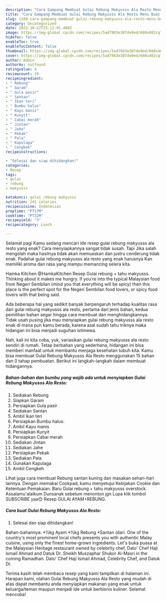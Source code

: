 ```yaml
---
description: "Cara Gampang Membuat Gulai Rebung Makyusss Ala Resto Menu Buat lebaran"
title: "Cara Gampang Membuat Gulai Rebung Makyusss Ala Resto Menu Buat lebaran"
slug: 1168-cara-gampang-membuat-gulai-rebung-makyusss-ala-resto-menu-buat-lebaran
category: Uncategorized
date: 2022-10-22T23:12:01.480Z
image: https://img-global.cpcdn.com/recipes/5ad7983e307de9ed/680x482cq70/gulai-rebung-makyusss-ala-resto-foto-resep-utama.jpg
hideToc: false
enableToc: true
enableTocContent: false
thumbnail: https://img-global.cpcdn.com/recipes/5ad7983e307de9ed/680x482cq70/gulai-rebung-makyusss-ala-resto-foto-resep-utama.jpg
cover: https://img-global.cpcdn.com/recipes/5ad7983e307de9ed/680x482cq70/gulai-rebung-makyusss-ala-resto-foto-resep-utama.jpg
author: Admin
authorAv: notfound
ratingvalue: 4
reviewcount: 19
recipeingredient:
- " Rebung"
- " Garam"
- " Gula pasir"
- " Santan"
- " Ikan teri"
- " Bumbu halus"
- " Kayu manis"
- " Kunyit"
- " Cabai merah"
- " Jintan"
- " Jahe"
- " Pekak"
- " Pala"
- " Kapulaga"
- " Cengkeh"
recipeinstructions:

- "Selesai dan siap dihidangkan!"
categories:
- Resep
tags:
- gulai
- rebung
- makyusss

katakunci: gulai rebung makyusss 
nutrition: 241 calories
recipecuisine: Indonesian
preptime: "PT17M"
cooktime: "PT32M"
recipeyield: "3"
recipecategory: Lunch

---
```



Selamat pagi Kamu sedang mencari ide resep gulai rebung makyusss ala resto yang enak? Cara menyiapkannya sangat tidak susah. Tapi Jika salah mengolah maka hasilnya tidak akan memuaskan dan justru cenderung tidak enak. Padahal gulai rebung makyusss ala resto yang enak harusnya Kan memiliki aroma dan rasa yang mampu memancing selera kita.


Hamka Kitchen @HamkaKitchen Resep Gulai rebung + tahu makyusss. Thinking about it makes me hungry. If you&#39;re into the typical Malaysian food from Negeri Sembilan (mind you that everything will be spicy) then this place is the perfect spot for the Negeri Sembilan food lovers, or spicy food lovers with that being said.

Ada beberapa hal yang sedikit banyak berpengaruh terhadap kualitas rasa dari gulai rebung makyusss ala resto, pertama dari jenis bahan, kedua pemilihan bahan segar hingga cara membuat dan menghidangkannya. Tidak usah pusing jika mau menyiapkan gulai rebung makyusss ala resto enak di mana pun kamu berada, karena asal sudah tahu triknya maka hidangan ini bisa menjadi suguhan istimewa.


Nah, kali ini kita coba, yuk, variasikan gulai rebung makyusss ala resto sendiri di rumah. Tetap berbahan yang sederhana, hidangan ini bisa memberi manfaat untuk membantu menjaga kesehatan tubuh kita. Kamu bisa membuat Gulai Rebung Makyusss Ala Resto menggunakan 15 bahan dan 0 tahap pembuatan. Berikut ini langkah-langkah dalam membuat hidangannya.

<!--inarticleads1-->

##### Bahan-bahan dan bumbu yang wajib ada untuk menyiapkan Gulai Rebung Makyusss Ala Resto:

1. Sediakan  Rebung
1. Siapkan  Garam
1. Persiapkan  Gula pasir
1. Sediakan  Santan
1. Ambil  Ikan teri
1. Persiapkan  Bumbu halus:
1. Ambil  Kayu manis
1. Persiapkan  Kunyit
1. Persiapkan  Cabai merah
1. Sediakan  Jintan
1. Sediakan  Jahe
1. Persiapkan  Pekak
1. Sediakan  Pala
1. Gunakan  Kapulaga
1. Ambil  Cengkeh


Lihat juga cara membuat Rebung santan kuning dan masakan sehari-hari lainnya. Dengan memakai Cookpad, kamu menyetujui Kebijakan Cookie dan Ketentuan Pemakaian. Baru Gulai rebung + tahu makyusss overstock. Assalamu&#39;alaikum Dunsanak sebelum menonton jgn Lupa klik tombol SUBSCRIBE yaa😊 Resep GULAI AYAM+REBUNG. 

<!--inarticleads2-->

##### Cara buat Gulai Rebung Makyusss Ala Resto:


1. Selesai dan siap dihidangkan!

Bahan-bahannya: *½kg Ayam *½kg Rebung *Santan (dari. One of the country&#39;s most prominent local chefs presents you with authentic Malay cuisine, using only the finest home-grown ingredients. Let&#39;s buka puasa at the Malaysian Heritage restaurant owned by celebrity chef, Dato&#39; Chef Haji Ismail Ahmad and Datuk Dr. Sheikh Muszaphar Shukor Al-Masri in the coming Ramadhan. Dato&#39; Chef Haji Ismail Ahmad, Celebrity Chef, and Datuk Dr. 

Terima kasih telah membaca resep yang kami tampilkan di halaman ini. Harapan kami, olahan Gulai Rebung Makyusss Ala Resto yang mudah di atas dapat membantu anda menyiapkan makanan yang enak untuk keluarga/teman maupun menjadi ide untuk berbisnis kuliner. Selamat mencoba!

